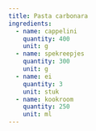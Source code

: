 ```yaml
---
title: Pasta carbonara
ingredients:
  - name: cappelini
    quantity: 400
    unit: g
  - name: spekreepjes
    quantity: 300
    unit: g
  - name: ei
    quantity: 3
    unit: stuk
  - name: kookroom
    quantity: 250
    unit: ml
---
```


<Recipe />
